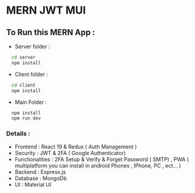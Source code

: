 # MERN JWT MUI

## To Run this MERN App : 

- Server folder : 

```bash
  cd server 
  npm install
```

- Client folder : 

```bash
  cd client
  npm install 
```

- Main Folder : 

```bash
  npm install 
  npm run dev
```

### Details :

- Frontend : React 19 & Redux ( Auth Management )
- Security : JWT & 2FA ( Google Authenticator)
- Functionalities : 2FA Setup & Verify & Forget Password ( SMTP) , PWA ( multiplatform you can install in android Phones , IPhone, PC , ect... )
- Backend : Express.js
- Database : MongoDb 
- UI : Material UI